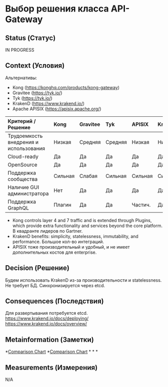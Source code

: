 # Выбор решения класса API-Gateway

## Status (Статус)
IN PROGRESS

## Context (Условия)
Альтернативы:
* Kong (https://konghq.com/products/kong-gateway)
* Gravitee (https://tyk.io/)
* Tyk (https://tyk.io/)
* KrakenD (https://www.krakend.io/)
* Apache APISIX (https://apisix.apache.org/)

| Критерий / Решение                     | Kong    | Gravitee | Tyk     | APISIX  | KrakenD |
|:---------------------------------------|:--------|:---------|:--------|:--------|:--------|
| Трудоемкость внедрения и использования | Низкая  | Средняя  | Средняя | Низкая  | Низкая  |
| Cloud-ready                            | Да      | Да       | Да      | Да      | Да      |
| OpenSource                             | Да      | Да       | Да      | Да      | Да      |
| Поддержка сообщества                   | Сильная | Слабая   | Сильная | Сильная | Сильная |
| Наличие GUI администратора             | Нет     | Да       | Да      | Да      | Да      |
| Поддержка GraphQL                      | Плагин  | Да       | Да      | Частич. | Да      |

- Kong controls layer 4 and 7 traffic and is extended through Plugins, which provide extra functionality and services beyond the core platform. В квадранте лидеров по Gartner. 
- KrakenD benefits: simplicity, statelessness, immutability, and performance. Большое кол-во интеграций.
- APISIX тоже производительный и удобный, и не имеет дополнительных костов для enterprise.

## Decision (Решение)
Будем использовать KrakenD из-за производительности и statelessness. Не требует БД. Синхронизируется через etcd. 

## Consequences (Последствия)
Для развертывания потребуется etcd. 
https://www.krakend.io/docs/deploying/
https://www.krakend.io/docs/overview/

## Metainformation (Заметки)
*[Comparison Chart](https://sourceforge.net/software/compare/Gravitee.io-vs-Kong-Konnect-vs-Tyk-vs-WSO2-API-Manager/)
*[Comparison Chart](https://sourceforge.net/software/compare/Apache-APISIX-vs-Gravitee.io-vs-KrakenD-vs-Tyk/)
*[](https://dev.to/apisix/how-to-choose-the-right-api-gateway-3f9i)
*[](https://habr.com/ru/articles/765944/)
*[](https://api7.ai/tyk-vs-kong)

## Measurements (Измерения)
N/A
